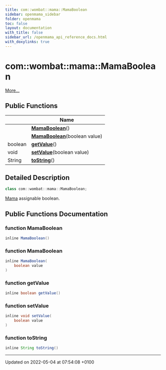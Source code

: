 ```yaml
---
title: com::wombat::mama::MamaBoolean
sidebar: openmama_sidebar
folder: openmama
toc: false
layout: documentation
with_title: false
sidebar_url: /openmama_api_reference_docs.html
with_doxylinks: true
---
```


# com::wombat::mama::MamaBoolean



 [More...](#detailed-description)

## Public Functions

|                | Name           |
| -------------- | -------------- |
| | **[MamaBoolean](classcom_1_1wombat_1_1mama_1_1MamaBoolean.html#function-mamaboolean)**() |
| | **[MamaBoolean](classcom_1_1wombat_1_1mama_1_1MamaBoolean.html#function-mamaboolean)**(boolean value) |
| boolean | **[getValue](classcom_1_1wombat_1_1mama_1_1MamaBoolean.html#function-getvalue)**() |
| void | **[setValue](classcom_1_1wombat_1_1mama_1_1MamaBoolean.html#function-setvalue)**(boolean value) |
| String | **[toString](classcom_1_1wombat_1_1mama_1_1MamaBoolean.html#function-tostring)**() |

## Detailed Description

```java
class com::wombat::mama::MamaBoolean;
```


[Mama](classcom_1_1wombat_1_1mama_1_1Mama.html) assignable boolean. 

## Public Functions Documentation

### function MamaBoolean

```java
inline MamaBoolean()
```


### function MamaBoolean

```java
inline MamaBoolean(
    boolean value
)
```


### function getValue

```java
inline boolean getValue()
```


### function setValue

```java
inline void setValue(
    boolean value
)
```


### function toString

```java
inline String toString()
```


-------------------------------

Updated on 2022-05-04 at 07:54:08 +0100